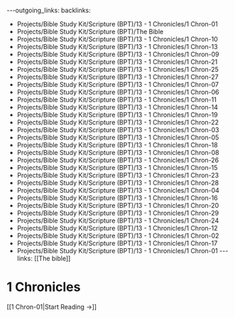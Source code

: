 ---outgoing_links:
backlinks:
  - Projects/Bible Study Kit/Scripture (BPT)/13 - 1 Chronicles/1 Chron-01
  - Projects/Bible Study Kit/Scripture (BPT)/The Bible
  - Projects/Bible Study Kit/Scripture (BPT)/13 - 1 Chronicles/1 Chron-10
  - Projects/Bible Study Kit/Scripture (BPT)/13 - 1 Chronicles/1 Chron-13
  - Projects/Bible Study Kit/Scripture (BPT)/13 - 1 Chronicles/1 Chron-09
  - Projects/Bible Study Kit/Scripture (BPT)/13 - 1 Chronicles/1 Chron-21
  - Projects/Bible Study Kit/Scripture (BPT)/13 - 1 Chronicles/1 Chron-25
  - Projects/Bible Study Kit/Scripture (BPT)/13 - 1 Chronicles/1 Chron-27
  - Projects/Bible Study Kit/Scripture (BPT)/13 - 1 Chronicles/1 Chron-07
  - Projects/Bible Study Kit/Scripture (BPT)/13 - 1 Chronicles/1 Chron-06
  - Projects/Bible Study Kit/Scripture (BPT)/13 - 1 Chronicles/1 Chron-11
  - Projects/Bible Study Kit/Scripture (BPT)/13 - 1 Chronicles/1 Chron-14
  - Projects/Bible Study Kit/Scripture (BPT)/13 - 1 Chronicles/1 Chron-19
  - Projects/Bible Study Kit/Scripture (BPT)/13 - 1 Chronicles/1 Chron-22
  - Projects/Bible Study Kit/Scripture (BPT)/13 - 1 Chronicles/1 Chron-03
  - Projects/Bible Study Kit/Scripture (BPT)/13 - 1 Chronicles/1 Chron-05
  - Projects/Bible Study Kit/Scripture (BPT)/13 - 1 Chronicles/1 Chron-18
  - Projects/Bible Study Kit/Scripture (BPT)/13 - 1 Chronicles/1 Chron-08
  - Projects/Bible Study Kit/Scripture (BPT)/13 - 1 Chronicles/1 Chron-26
  - Projects/Bible Study Kit/Scripture (BPT)/13 - 1 Chronicles/1 Chron-15
  - Projects/Bible Study Kit/Scripture (BPT)/13 - 1 Chronicles/1 Chron-23
  - Projects/Bible Study Kit/Scripture (BPT)/13 - 1 Chronicles/1 Chron-28
  - Projects/Bible Study Kit/Scripture (BPT)/13 - 1 Chronicles/1 Chron-04
  - Projects/Bible Study Kit/Scripture (BPT)/13 - 1 Chronicles/1 Chron-16
  - Projects/Bible Study Kit/Scripture (BPT)/13 - 1 Chronicles/1 Chron-20
  - Projects/Bible Study Kit/Scripture (BPT)/13 - 1 Chronicles/1 Chron-29
  - Projects/Bible Study Kit/Scripture (BPT)/13 - 1 Chronicles/1 Chron-24
  - Projects/Bible Study Kit/Scripture (BPT)/13 - 1 Chronicles/1 Chron-12
  - Projects/Bible Study Kit/Scripture (BPT)/13 - 1 Chronicles/1 Chron-02
  - Projects/Bible Study Kit/Scripture (BPT)/13 - 1 Chronicles/1 Chron-17
  - Projects/Bible Study Kit/Scripture (BPT)/13 - 1 Chronicles/1 Chron-01
---links: [[The bible]]
# 1 Chronicles

[[1 Chron-01|Start Reading →]]
